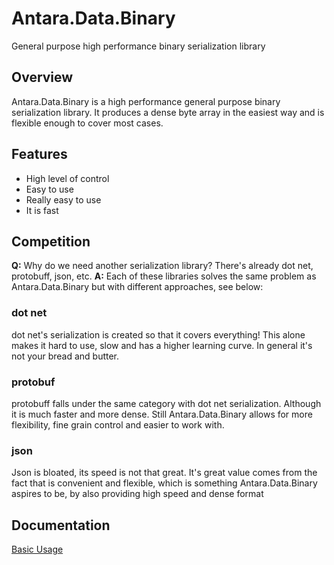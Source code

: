 # Antara.Data.Binary
General purpose high performance binary serialization library

## Overview

Antara.Data.Binary is a high performance general purpose binary serialization library. It produces a dense byte array in the easiest way and is flexible enough to cover most cases.

## Features

* High level of control
* Easy to use
* Really easy to use
* It is fast

## Competition

**Q:** Why do we need another serialization library? There's already dot net, protobuff, json, etc.
**A:** Each of these libraries solves the same problem as Antara.Data.Binary but with different approaches, see below:

### dot net

dot net's serialization is created so that it covers everything! This alone makes it hard to use, slow and has a higher learning curve. In general it's not your bread and butter.

### protobuf

protobuff falls under the same category with dot net serialization. Although it is much faster and more dense. Still Antara.Data.Binary allows for more flexibility, fine grain control and easier to work with.

### json

Json is bloated, its speed is not that great. It's great value comes from the fact that is convenient and flexible, which is something Antara.Data.Binary aspires to be, by also providing high speed and dense format

## Documentation

[Basic Usage](BASIC_USAGE.md)



